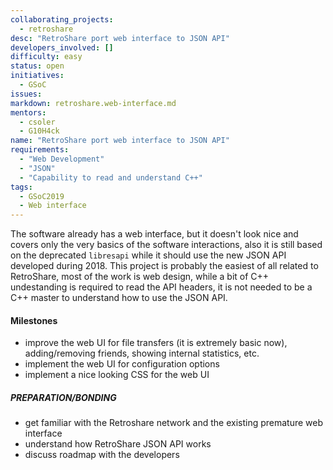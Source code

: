 ```yaml
---
collaborating_projects:
  - retroshare
desc: "RetroShare port web interface to JSON API"
developers_involved: []
difficulty: easy
status: open
initiatives:
  - GSoC
issues:
markdown: retroshare.web-interface.md
mentors:
  - csoler
  - G10H4ck
name: "RetroShare port web interface to JSON API"
requirements:
  - "Web Development"
  - "JSON"
  - "Capability to read and understand C++"
tags:
  - GSoC2019
  - Web interface
---
```


The software already has a web interface, but it doesn't look nice and covers
only the very basics of the software interactions, also it is still based on the
deprecated `libresapi` while it should use the new JSON API developed during
2018.
This project is probably the easiest of all related to RetroShare, most of the
work is web design, while a bit of C++ undestanding is required to read the API
headers, it is not needed to be a C++ master to understand how to use the JSON
API.

#### Milestones

* improve the web UI for file transfers (it is extremely basic now), adding/removing friends, showing internal statistics, etc.
* implement the web UI for configuration options
* implement a nice looking CSS for the web UI

##### PREPARATION/BONDING

* get familiar with the Retroshare network and the existing premature web interface
* understand how RetroShare JSON API works
* discuss roadmap with the developers


